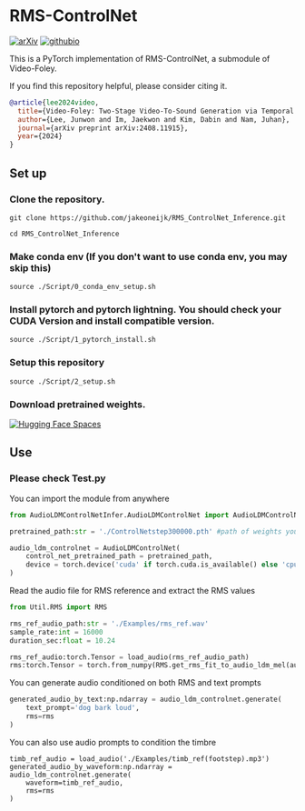 # RMS-ControlNet
[![arXiv](https://img.shields.io/badge/arXiv-2408.11915-red.svg?style=flat-square)](https://www.arxiv.org/abs/2408.11915) [![githubio](https://img.shields.io/badge/GitHub.io-Audio_Samples-blue?logo=Github&style=flat-square)](https://jnwnlee.github.io/video-foley-demo/)

This is a PyTorch implementation of RMS-ControlNet, a submodule of Video-Foley.

If you find this repository helpful, please consider citing it.
```bibtex
@article{lee2024video,
  title={Video-Foley: Two-Stage Video-To-Sound Generation via Temporal Event Condition For Foley Sound},
  author={Lee, Junwon and Im, Jaekwon and Kim, Dabin and Nam, Juhan},
  journal={arXiv preprint arXiv:2408.11915},
  year={2024}
}
```
## Set up
### Clone the repository.
```
git clone https://github.com/jakeoneijk/RMS_ControlNet_Inference.git
```
```
cd RMS_ControlNet_Inference
```

### Make conda env (If you don't want to use conda env, you may skip this)
```
source ./Script/0_conda_env_setup.sh
```

### Install pytorch and pytorch lightning. You should check your CUDA Version and install compatible version.
```
source ./Script/1_pytorch_install.sh
```

### Setup this repository
```
source ./Script/2_setup.sh
```

### Download pretrained weights. 

[![Hugging Face Spaces](https://img.shields.io/badge/%F0%9F%A4%97%20Hugging%20Face-Spaces-blue)](https://huggingface.co/datasets/jakeoneijk/RMS_ControlNet_weights/tree/main)

## Use
### Please check Test.py

You can import the module from anywhere
```python
from AudioLDMControlNetInfer.AudioLDMControlNet import AudioLDMControlNet

pretrained_path:str = './ControlNetstep300000.pth' #path of weights you downloaded from Hugging Face

audio_ldm_controlnet = AudioLDMControlNet(
    control_net_pretrained_path = pretrained_path,
    device = torch.device('cuda' if torch.cuda.is_available() else 'cpu')
)
```

Read the audio file for RMS reference and extract the RMS values
```python
from Util.RMS import RMS

rms_ref_audio_path:str = './Examples/rms_ref.wav'
sample_rate:int = 16000
duration_sec:float = 10.24

rms_ref_audio:torch.Tensor = load_audio(rms_ref_audio_path)
rms:torch.Tensor = torch.from_numpy(RMS.get_rms_fit_to_audio_ldm_mel(audio=rms_ref_audio))
```

You can generate audio conditioned on both RMS and text prompts
```python
generated_audio_by_text:np.ndarray = audio_ldm_controlnet.generate(
    text_prompt='dog bark loud',
    rms=rms
)
```

You can also use audio prompts to condition the timbre
```
timb_ref_audio = load_audio('./Examples/timb_ref(footstep).mp3')
generated_audio_by_waveform:np.ndarray = audio_ldm_controlnet.generate(
    waveform=timb_ref_audio,
    rms=rms
)
```